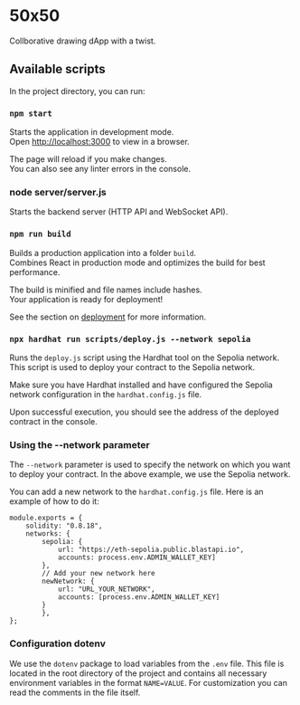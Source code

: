 # 50x50

Collborative drawing dApp with a twist.

## Available scripts

In the project directory, you can run:

### `npm start`

Starts the application in development mode.\
Open [http://localhost:3000](http://localhost:3000) to view in a browser.

The page will reload if you make changes.\
You can also see any linter errors in the console.

### node server/server.js

Starts the backend server (HTTP API and WebSocket API).

### `npm run build`

Builds a production application into a folder `build`.\
Combines React in production mode and optimizes the build for best performance.

The build is minified and file names include hashes.\
Your application is ready for deployment!

See the section on [deployment](https://facebook.github.io/create-react-app/docs/deployment) for more information.

### `npx hardhat run scripts/deploy.js --network sepolia`

Runs the `deploy.js` script using the Hardhat tool on the Sepolia network.
This script is used to deploy your contract to the Sepolia network.

Make sure you have Hardhat installed and have configured the Sepolia network configuration in the `hardhat.config.js` file.

Upon successful execution, you should see the address of the deployed contract in the console.

### Using the --network parameter

The `--network` parameter is used to specify the network on which you want to deploy your contract. In the above example, we use the Sepolia network.

You can add a new network to the `hardhat.config.js` file. Here is an example of how to do it:
```
module.exports = {
    solidity: "0.8.18",
    networks: {
        sepolia: {
            url: "https://eth-sepolia.public.blastapi.io",
            accounts: process.env.ADMIN_WALLET_KEY]
        },
        // Add your new network here
        newNetwork: {
            url: "URL_YOUR_NETWORK",
            accounts: [process.env.ADMIN_WALLET_KEY]
        }
        },
};
```

### Configuration dotenv

We use the `dotenv` package to load variables from the `.env` file. This file is located in the root directory of the project and contains all necessary environment variables in the format `NAME=VALUE`. For customization you can read the comments in the file itself.
